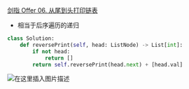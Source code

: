 [剑指 Offer 06. 从尾到头打印链表](https://leetcode-cn.com/problems/cong-wei-dao-tou-da-yin-lian-biao-lcof/)

- 相当于后序遍历的递归

```python
class Solution:
    def reversePrint(self, head: ListNode) -> List[int]:
        if not head:
            return []
        return self.reversePrint(head.next) + [head.val]
```

![在这里插入图片描述](https://img-blog.csdnimg.cn/20210130172744686.png)